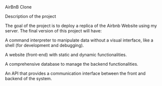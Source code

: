 AirBnB Clone


Description of the project

The goal of the project is to deploy a replica of the Airbnb Website using my server. The final version of this project will have:

A command interpreter to manipulate data without a visual interface, like a shell (for development and debugging).

A website (front-end) with static and dynamic functionalities.

A comprehensive database to manage the backend functionalities.

An API that provides a communication interface between the front and backend of the system.
